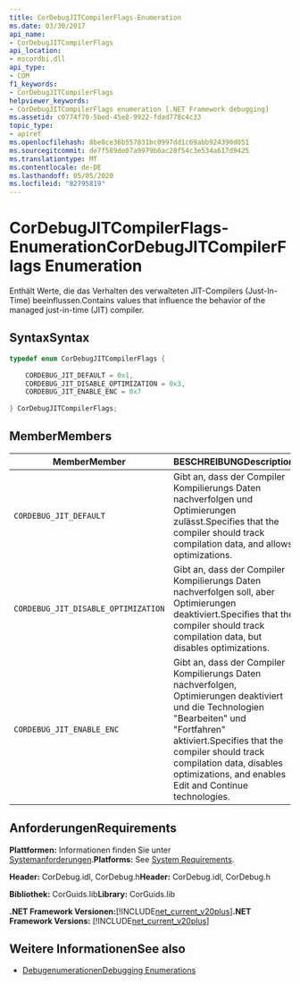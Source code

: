 ```yaml
---
title: CorDebugJITCompilerFlags-Enumeration
ms.date: 03/30/2017
api_name:
- CorDebugJITCompilerFlags
api_location:
- mscordbi.dll
api_type:
- COM
f1_keywords:
- CorDebugJITCompilerFlags
helpviewer_keywords:
- CorDebugJITCompilerFlags enumeration [.NET Framework debugging]
ms.assetid: c0774f70-5bed-45e8-9922-fdad778c4c33
topic_type:
- apiref
ms.openlocfilehash: 8be8ce36b557831bc0997dd1c69abb924390d051
ms.sourcegitcommit: de7f589de07a9979b6ac28f54c3e534a617d9425
ms.translationtype: MT
ms.contentlocale: de-DE
ms.lasthandoff: 05/05/2020
ms.locfileid: "82795819"
---
```

# <a name="cordebugjitcompilerflags-enumeration"></a><span data-ttu-id="8c1c1-102">CorDebugJITCompilerFlags-Enumeration</span><span class="sxs-lookup"><span data-stu-id="8c1c1-102">CorDebugJITCompilerFlags Enumeration</span></span>
<span data-ttu-id="8c1c1-103">Enthält Werte, die das Verhalten des verwalteten JIT-Compilers (Just-In-Time) beeinflussen.</span><span class="sxs-lookup"><span data-stu-id="8c1c1-103">Contains values that influence the behavior of the managed just-in-time (JIT) compiler.</span></span>  
  
## <a name="syntax"></a><span data-ttu-id="8c1c1-104">Syntax</span><span class="sxs-lookup"><span data-stu-id="8c1c1-104">Syntax</span></span>  
  
```cpp  
typedef enum CorDebugJITCompilerFlags {  
  
    CORDEBUG_JIT_DEFAULT = 0x1,  
    CORDEBUG_JIT_DISABLE_OPTIMIZATION = 0x3,  
    CORDEBUG_JIT_ENABLE_ENC = 0x7  
  
} CorDebugJITCompilerFlags;  
```  
  
## <a name="members"></a><span data-ttu-id="8c1c1-105">Member</span><span class="sxs-lookup"><span data-stu-id="8c1c1-105">Members</span></span>  
  
|<span data-ttu-id="8c1c1-106">Member</span><span class="sxs-lookup"><span data-stu-id="8c1c1-106">Member</span></span>|<span data-ttu-id="8c1c1-107">BESCHREIBUNG</span><span class="sxs-lookup"><span data-stu-id="8c1c1-107">Description</span></span>|  
|------------|-----------------|  
|`CORDEBUG_JIT_DEFAULT`|<span data-ttu-id="8c1c1-108">Gibt an, dass der Compiler Kompilierungs Daten nachverfolgen und Optimierungen zulässt.</span><span class="sxs-lookup"><span data-stu-id="8c1c1-108">Specifies that the compiler should track compilation data, and allows optimizations.</span></span>|  
|`CORDEBUG_JIT_DISABLE_OPTIMIZATION`|<span data-ttu-id="8c1c1-109">Gibt an, dass der Compiler Kompilierungs Daten nachverfolgen soll, aber Optimierungen deaktiviert.</span><span class="sxs-lookup"><span data-stu-id="8c1c1-109">Specifies that the compiler should track compilation data, but disables optimizations.</span></span>|  
|`CORDEBUG_JIT_ENABLE_ENC`|<span data-ttu-id="8c1c1-110">Gibt an, dass der Compiler Kompilierungs Daten nachverfolgen, Optimierungen deaktiviert und die Technologien "Bearbeiten" und "Fortfahren" aktiviert.</span><span class="sxs-lookup"><span data-stu-id="8c1c1-110">Specifies that the compiler should track compilation data, disables optimizations, and enables Edit and Continue technologies.</span></span>|  
  
## <a name="requirements"></a><span data-ttu-id="8c1c1-111">Anforderungen</span><span class="sxs-lookup"><span data-stu-id="8c1c1-111">Requirements</span></span>  
 <span data-ttu-id="8c1c1-112">**Plattformen:** Informationen finden Sie unter [Systemanforderungen](../../get-started/system-requirements.md).</span><span class="sxs-lookup"><span data-stu-id="8c1c1-112">**Platforms:** See [System Requirements](../../get-started/system-requirements.md).</span></span>  
  
 <span data-ttu-id="8c1c1-113">**Header:** CorDebug.idl, CorDebug.h</span><span class="sxs-lookup"><span data-stu-id="8c1c1-113">**Header:** CorDebug.idl, CorDebug.h</span></span>  
  
 <span data-ttu-id="8c1c1-114">**Bibliothek:** CorGuids.lib</span><span class="sxs-lookup"><span data-stu-id="8c1c1-114">**Library:** CorGuids.lib</span></span>  
  
 <span data-ttu-id="8c1c1-115">**.NET Framework Versionen:**[!INCLUDE[net_current_v20plus](../../../../includes/net-current-v20plus-md.md)]</span><span class="sxs-lookup"><span data-stu-id="8c1c1-115">**.NET Framework Versions:** [!INCLUDE[net_current_v20plus](../../../../includes/net-current-v20plus-md.md)]</span></span>  
  
## <a name="see-also"></a><span data-ttu-id="8c1c1-116">Weitere Informationen</span><span class="sxs-lookup"><span data-stu-id="8c1c1-116">See also</span></span>

- [<span data-ttu-id="8c1c1-117">Debugenumerationen</span><span class="sxs-lookup"><span data-stu-id="8c1c1-117">Debugging Enumerations</span></span>](debugging-enumerations.md)
